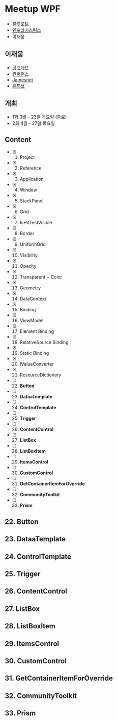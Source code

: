 # Meetup WPF
- [블루포트](https://www.blueport.co.kr/Index.aspx)
- [인프라지스틱스](https://cafe.naver.com/infragisticskorea)
- 이재웅

## 이재웅
- [닷넷데브](https://forum.dotnetdev.kr)
- [컨퍼런스](https://dotnetdev.kr)
- [Jamesnet](https://jamesnet.dev)
- [유튜브](https://jamesnet.dev)

## 개최
- 1회 3월 - 23일 목요일 (종료)
- 2회 4월 - 27일 목요일

## Content
- [x] 1. Project
- [x] 2. Reference
- [x] 3. Application
- [x] 4. Window
- [x] 5. StackPanel
- [x] 6. Grid
- [x] 7. IsHitTestVisible
- [x] 8. Border
- [x] 9. UniformGrid
- [x] 10. Visibility
- [x] 11. Opacity
- [x] 12. Transparent + Color
- [x] 13. Geometry
- [x] 14. DataContext
- [x] 15. Binding
- [x] 16. ViewModel
- [x] 17. Element Binding
- [x] 18. RelativeSource Binding
- [x] 19. Static Binding
- [x] 20. IValueConverter
- [x] 21. ResourceDictionary
- [ ] 22. **Button**
- [ ] 23. **DataaTemplate**
- [ ] 24. **ControlTemplate**
- [ ] 25. **Trigger**
- [ ] 26. **ContentControl**
- [ ] 27. **ListBox**
- [ ] 28. **ListBoxItem**
- [ ] 29. **ItemsControl**
- [ ] 30. **CustomControl**
- [ ] 31. **GetContainerItemForOverride**
- [ ] 32. **CommunityToolkit**
- [ ] 33. **Prism**

## 22. Button

## 23. DataaTemplate

## 24. ControlTemplate

## 25. Trigger

## 26. ContentControl

## 27. ListBox

## 28. ListBoxItem

## 29. ItemsControl

## 30. CustomControl

## 31. GetContainerItemForOverride

## 32. CommunityToolkit

## 33. Prism
